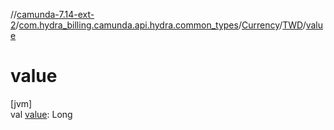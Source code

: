 //[camunda-7.14-ext-2](../../../../index.md)/[com.hydra_billing.camunda.api.hydra.common_types](../../index.md)/[Currency](../index.md)/[TWD](index.md)/[value](value.md)

# value

[jvm]\
val [value](value.md): Long
